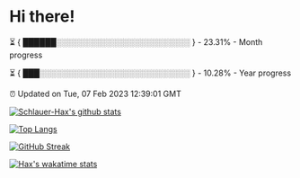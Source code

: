 # Hi there!

⏳ { ██████░░░░░░░░░░░░░░░░░░░░░░░░ } - 23.31% - Month progress

⏳ { ███░░░░░░░░░░░░░░░░░░░░░░░░░░░ } - 10.28% - Year progress

⏰ Updated on Tue, 07 Feb 2023 12:39:01 GMT


[![Schlauer-Hax's github stats](https://github-readme-stats.vercel.app/api?username=Schlauer-Hax&show_icons=true&theme=dark&count_private=true)](https://github.com/Schlauer-Hax)


[![Top Langs](https://github-readme-stats.vercel.app/api/top-langs/?username=Schlauer-Hax&layout=compact&theme=dark)](https://github.com/Schlauer-Hax?tab=repositories)

[![GitHub Streak](https://streak-stats.demolab.com?user=Schlauer-Hax&theme=dark)](https://git.io/streak-stats)

[![Hax's wakatime stats](https://github-readme-stats.vercel.app/api/wakatime?username=Hax&theme=dark)](https://wakatime.com/@Hax)

